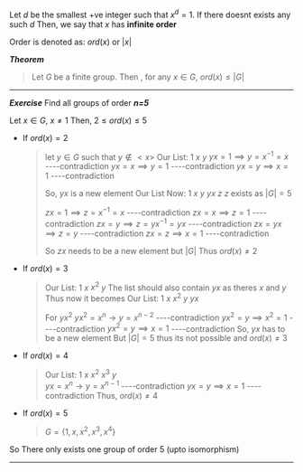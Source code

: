 Let $d$ be the smallest +ve integer such that $x^{d}=1$.
If there doesnt exists any such $d$ 
Then, we say that $x$ has **infinite order**

Order is denoted as:  $ord(x)$ or $|x|$

***Theorem***
> Let $G$ be a finite group. Then , for any $x \in G$, 
> $ord(x) \leq |G|$

-----------------------------------

***Exercise***
Find all groups of order ***n=5***

Let $x \in G$, $x \ne 1$
Then, $2 \leq ord(x) \leq 5$

- If $ord(x)=2$
  > let $y \in G$ such that $y \notin <x>$
  > Our List: $1$ $x$
  >               $y$
  > $yx=1 \implies y=x^{-1}=x$                    ----contradiction
  > $yx=x \implies y=1$                              ----contradiction
  > $yx=y \implies x=1$                              ----contradiction
  > 
  > So, $yx$ is a new element
  > Our List Now: 1  $x$
  >                        $y$  $yx$
  >                        $z$
  >$z$ exists as $|G|=5$ 
  >
  >$zx=1 \implies z=x^{-1}=x$                ----contradiction
  >$zx=x \implies z=1$                          ----contradiction
  >$zx = y \implies z=yx^{-1}=yx$            ----contradiction
  >$zx=yx \implies z=y$                        ----contradiction
  >$zx=z \implies x=1$                         ----contradiction
  >
  >So $zx$ needs to be a new element but $|G|$
  >Thus $ord(x)\neq 2$

- If $ord(x)=3$
  >Our List: $1$  $x$  $x^{2}$
  >              $y$
  > The list should also contain $yx$ as theres $x$ and $y$
  > Thus now it becomes
  > Our List:  $1$  $x$  $x^{2}$
  >                $y$  $yx$
  > 
  > For $yx^{2}$
  > $yx^{2}=x^{n} \rightarrow y=x^{n-2}$                ----contradiction
  > $yx^{2}=y \implies x^{2}=1$                 ----contradiction
  > $yx^{2}=y \implies x=1$                  ----contradiction
  > So, $yx$ has to be a new element
  > But $|G|=5$ thus its not possible and
  > $ord(x) \neq 3$
  
- If $ord(x)=4$
  > Our List:  $1$  $x$  $x^{2}$  $x^{3}$
  >                 $y$  
  > $yx=x^{n} \rightarrow y=x^{n-1}$               ----contradiction
  > $yx=y \implies x=1$                 ----contradiction
  > Thus,
  > $ord(x)\neq4$
   
- If $ord(x)=5$
  > $G = \{1, x, x^{2}, x^{3}, x^{4}\}$
  
So There only exists one group of order $5$ (upto isomorphism)

--------------------------------------



